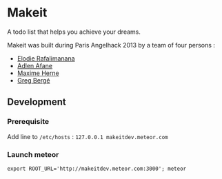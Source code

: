 # Makeit

A todo list that helps you achieve your dreams.

Makeit was built during Paris Angelhack 2013 by a team of four persons :

* [Elodie Rafalimanana](http://www.hackathon.io/eloone)
* [Adlen Afane](http://www.hackathon.io/adlen)
* [Maxime Herne](http://www.hackathon.io/maxime-h)
* [Greg Bergé](http://www.hackathon.io/5294-neoziro)

## Development

### Prerequisite

Add line to `/etc/hosts` : `127.0.0.1 makeitdev.meteor.com`

### Launch meteor

```
export ROOT_URL='http://makeitdev.meteor.com:3000'; meteor
```
